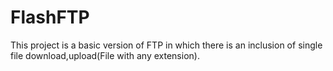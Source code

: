 # FlashFTP
This project is a basic version of FTP in which there is an inclusion of single file download,upload(File with any extension).
